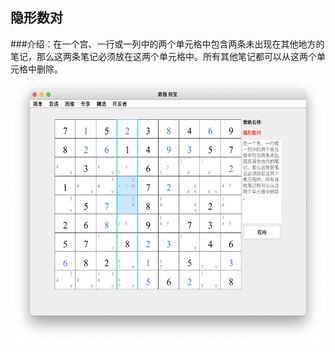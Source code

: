 ## 隐形数对    
###介绍：在一个宫、一行或一列中的两个单元格中包含两条未出现在其他地方的笔记，那么这两条笔记必须放在这两个单元格中。所有其他笔记都可以从这两个单元格中删除。  
<img src="docs/picture/hidden_pairs_CN.png" width="550" height="430" >
